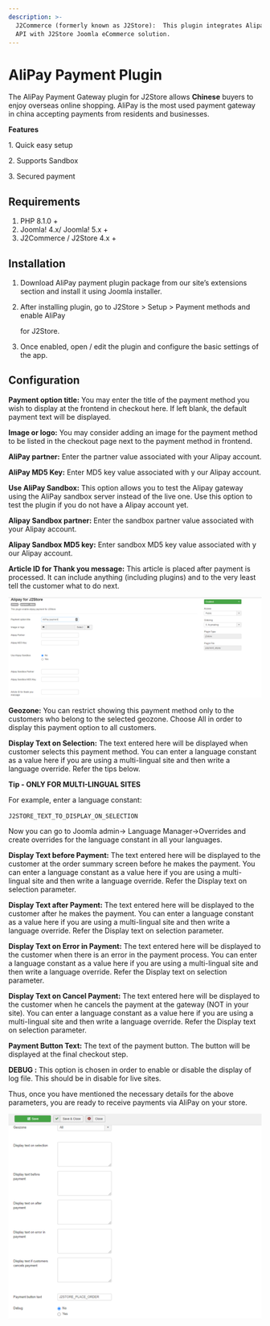 ```yaml
---
description: >-
  J2Commerce (formerly known as J2Store):  This plugin integrates Alipay payment
  API with J2Store Joomla eCommerce solution.
---
```


# AliPay Payment Plugin

The AliPay Payment Gateway plugin for J2Store allows **Chinese** buyers to enjoy overseas online shopping. AliPay is the most used payment gateway in china accepting payments from residents and businesses.

**Features**

1\. Quick easy setup

2\. Supports Sandbox

3\. Secured payment

## Requirements

1. PHP 8.1.0 +
2. Joomla! 4.x/ Joomla! 5.x +
3. J2Commerce / J2Store 4.x +

## Installation <a href="#installation" id="installation"></a>

1. Download AliPay payment plugin package from our site’s extensions section and install it using Joomla installer.
2.  After installing plugin, go to J2Store > Setup > Payment methods and enable AliPay

    for J2Store.
3. Once enabled, open / edit the plugin and configure the basic settings of the app.

## Configuration <a href="#configuration" id="configuration"></a>

**Payment option title:** You may enter the title of the payment method you wish to display at the frontend in checkout here. If left blank, the default payment text will be displayed.

**Image or logo:** You may consider adding an image for the payment method to be listed in the checkout page next to the payment method in frontend.

**AliPay partner:** Enter the partner value associated with your Alipay account.

**AliPay MD5 Key:** Enter MD5 key value associated with y our Alipay account.

**Use AliPay Sandbox:** This option allows you to test the Alipay gateway using the AliPay sandbox server instead of the live one. Use this option to test the plugin if you do not have a Alipay account yet.

**Alipay Sandbox partner:** Enter the sandbox partner value associated with your Alipay account.

**Alipay Sandbox MD5 key:** Enter sandbox MD5 key value associated with y our Alipay account.

**Article ID for Thank you message:** This article is placed after payment is processed. It can include anything (including plugins) and to the very least tell the customer what to do next.

![AliPay Payment Img1](../../assets/alipay-paymnet-img1.png)

**Geozone:** You can restrict showing this payment method only to the customers who belong to the selected geozone. Choose All in order to display this payment option to all customers.

**Display Text on Selection:** The text entered here will be displayed when customer selects this payment method. You can enter a language constant as a value here if you are using a multi-lingual site and then write a language override. Refer the tips below.

**Tip - ONLY FOR MULTI-LINGUAL SITES**

For example, enter a language constant:

`J2STORE_TEXT_TO_DISPLAY_ON_SELECTION`

Now you can go to Joomla admin-> Language Manager->Overrides and create overrides for the language constant in all your languages.

**Display Text before Payment:** The text entered here will be displayed to the customer at the order summary screen before he makes the payment. You can enter a language constant as a value here if you are using a multi-lingual site and then write a language override. Refer the Display text on selection parameter.

**Display Text after Payment:** The text entered here will be displayed to the customer after he makes the payment. You can enter a language constant as a value here if you are using a multi-lingual site and then write a language override. Refer the Display text on selection parameter.

**Display Text on Error in Payment:** The text entered here will be displayed to the customer when there is an error in the payment process. You can enter a language constant as a value here if you are using a multi-lingual site and then write a language override. Refer the Display text on selection parameter.

**Display Text on Cancel Payment:** The text entered here will be displayed to the customer when he cancels the payment at the gateway (NOT in your site). You can enter a language constant as a value here if you are using a multi-lingual site and then write a language override. Refer the Display text on selection parameter.

**Payment Button Text:** The text of the payment button. The button will be displayed at the final checkout step.

**DEBUG :** This option is chosen in order to enable or disable the display of log file. This should be in disable for live sites.

Thus, once you have mentioned the necessary details for the above parameters, you are ready to receive payments via AliPay on your store.

![AliPay Payment Img2](<../../assets/alipay-paymnet-img2 (1).png>)
